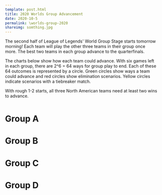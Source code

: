 ```yaml
---
template: post.html
title: 2020 Worlds Group Advancement
date: 2020-10-5
permalink: \worlds-group-2020
shareimg: somthing.jpg
---
```


The second half of League of Legends' World Group Stage starts tomorrow morning! Each team will play the other three teams in their group once more. The best two teams in each group advance to the quarterfinals.

The charts below show how each team could advance. With six games left in each group, there are 2^6 = 64 ways for group play to end. Each of these 64 outcomes is represented by a circle. Green circles show ways a team could advance and red circles show elimination scenarios. Yellow circles indicate scenarios with a tiebreaker match.

With rough 1-2 starts, all three North American teams need at least two wins to advance.

<h1 class='group-header' style='margin-top:50px;'>Group A</h1>
<div class='group' id='group-a'></div>
<h1 class='group-header'>Group B</h1>
<div class='group' id='group-b'></div>
<h1 class='group-header'>Group C</h1>
<div class='group' id='group-c'></div>
<h1 class='group-header'>Group D</h1>
<div class='group' id='group-d'></div>

<link rel="stylesheet" type="text/css" href="/worlds-group-2020/style.css">

<script src="/worlds-group-2017/d3_.js"></script>
<script src="/worlds-group-2017/swoopy-drag.js"></script>
<script src="/worlds-group-2018/script.js"></script>
